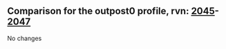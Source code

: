 ## Comparison for the outpost0 profile, rvn: [2045](https://github.com/PRO100KatYT/FortniteProfileRevisions/tree/main/profiles/outpost0/2045%20outpost0.json)-[2047](https://github.com/PRO100KatYT/FortniteProfileRevisions/tree/main/profiles/outpost0/2047%20outpost0.json)

No changes
